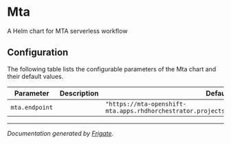 
Mta
===========

A Helm chart for MTA serverless workflow


## Configuration

The following table lists the configurable parameters of the Mta chart and their default values.

| Parameter                | Description             | Default        |
| ------------------------ | ----------------------- | -------------- |
| `mta.endpoint` |  | `"https://mta-openshift-mta.apps.rhdhorchestrator.projects.ecosystem.sysdeseng.com:443/"` |



---
_Documentation generated by [Frigate](https://frigate.readthedocs.io)._

